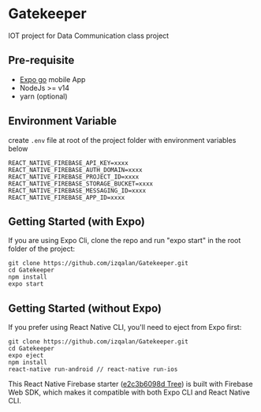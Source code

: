 # Gatekeeper
IOT project for Data Communication class project

## Pre-requisite
- [Expo go](https://expo.dev/client) mobile App
- NodeJs >= v14
- yarn (optional)

## Environment Variable
create `.env` file at root of the project folder with environment variables below

```
REACT_NATIVE_FIREBASE_API_KEY=xxxx
REACT_NATIVE_FIREBASE_AUTH_DOMAIN=xxxx
REACT_NATIVE_FIREBASE_PROJECT_ID=xxxx
REACT_NATIVE_FIREBASE_STORAGE_BUCKET=xxxx
REACT_NATIVE_FIREBASE_MESSAGING_ID=xxxx
REACT_NATIVE_FIREBASE_APP_ID=xxxx
```

## Getting Started (with Expo)
If you are using Expo Cli, clone the repo and run "expo start" in the root folder of the project:
```
git clone https://github.com/izqalan/Gatekeeper.git
cd Gatekeeper
npm install
expo start
```

## Getting Started (without Expo)
If you prefer using React Native CLI, you'll need to eject from Expo first:
```
git clone https://github.com/izqalan/Gatekeeper.git
cd Gatekeeper
expo eject
npm install
react-native run-android // react-native run-ios
```
This React Native Firebase starter ([e2c3b6098d Tree](https://github.com/izqalan/Gatekeeper/tree/e2c3b6098dffae79b3c30178458a9540bc37a786)) is built with Firebase Web SDK, which makes it compatible with both Expo CLI and React Native CLI.
